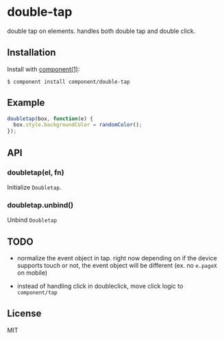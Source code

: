 
# double-tap

  double tap on elements. handles both double tap and double click.

## Installation

  Install with [component(1)](http://component.io):

    $ component install component/double-tap

## Example

```js
doubletap(box, function(e) {
  box.style.backgroundColor = randomColor();
});
```

## API

### doubletap(el, fn)

  Initialize `Doubletap`.

### doubletap.unbind()

  Unbind `Doubletap`

## TODO

- normalize the event object in tap. right now depending on if the device supports touch or not, the event object will be different (ex. no `e.pageX` on mobile)

- instead of handling click in doubleclick, move click logic to `component/tap`

## License

  MIT
